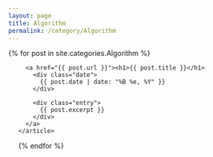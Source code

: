 ```yaml
---
layout: page
title: Algorithm
permalink: /category/Algorithm
---
```

<style>
  a {
    color: black;
  }
  a:hover {
    color: white;
  }
  article.post {
  padding: 0 20px;
  }
  article.post:hover {
    background-color: #cececece;
  }
</style>

<div class="posts">
  {% for post in site.categories.Algorithm %}
    <article class="post">

      <a href="{{ post.url }}"><h1>{{ post.title }}</h1>
        <div class="date">
          {{ post.date | date: "%B %e, %Y" }}
        </div>
  
        <div class="entry">
          {{ post.excerpt }}
        </div>
      </a>
    </article>
  {% endfor %}
</div>